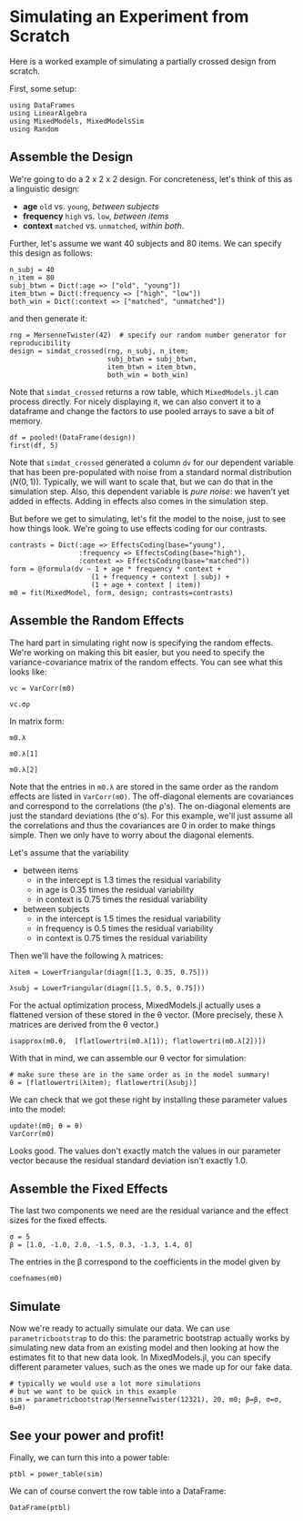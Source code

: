 Simulating an Experiment from Scratch
======================================

Here is a worked example of simulating a partially crossed design from scratch.

First, some setup:

```@example Main
using DataFrames
using LinearAlgebra
using MixedModels, MixedModelsSim
using Random
```

## Assemble the Design

We're going to do a 2 x 2 x 2 design.
For concreteness, let's think of this as a linguistic design:

- **age** `old` vs. `young`, _between subjects_
- **frequency** `high` vs. `low`, _between items_
- **context** `matched` vs. `unmatched`, _within both_.

Further, let's assume we want 40 subjects and 80 items.
We can specify this design as follows:

```@example Main
n_subj = 40
n_item = 80
subj_btwn = Dict(:age => ["old", "young"])
item_btwn = Dict(:frequency => ["high", "low"])
both_win = Dict(:context => ["matched", "unmatched"])
```

and then generate it:

```@example Main
rng = MersenneTwister(42)  # specify our random number generator for reproducibility
design = simdat_crossed(rng, n_subj, n_item;
                        subj_btwn = subj_btwn,
                        item_btwn = item_btwn,
                        both_win = both_win)
```

Note that `simdat_crossed` returns a row table, which `MixedModels.jl` can process directly.
For nicely displaying it, we can also convert it to a dataframe and change the factors to use pooled arrays to save a bit of memory.

```@example Main
df = pooled!(DataFrame(design))
first(df, 5)
```

Note that `simdat_crossed` generated a column `dv` for our dependent variable that has been pre-populated with noise from a standard normal distribution ($N(0,1)$).
Typically, we will want to scale that, but we can do that in the simulation step.
Also, this dependent variable is *pure noise*: we haven't yet added in effects.
Adding in effects also comes in the simulation step.

But before we get to simulating, let's fit the model to the noise, just to see how things look. We're going to use effects coding for our contrasts.

```@example Main
contrasts = Dict(:age => EffectsCoding(base="young"),
                 :frequency => EffectsCoding(base="high"),
                 :context => EffectsCoding(base="matched"))
form = @formula(dv ~ 1 + age * frequency * context +
                    (1 + frequency + context | subj) +
                    (1 + age + context | item))
m0 = fit(MixedModel, form, design; contrasts=contrasts)
```

## Assemble the Random Effects

The hard part in simulating right now is specifying the random effects.
We're working on making this bit easier, but you need to specify the variance-covariance matrix of the random effects. You can see what this
looks like:

```@example Main
vc = VarCorr(m0)
```

```@example Main
vc.σρ
```

In matrix form:

```@example Main
m0.λ
```

```@example Main
m0.λ[1]
```

```@example Main
m0.λ[2]
```

Note that the entries in `m0.λ` are stored in the same order as the random effects are listed in `VarCorr(m0)`.  The off-diagonal elements are covariances and correspond to the correlations (the ρ's).
The on-diagonal elements are just the standard deviations (the σ's).
For this example, we'll just assume all the correlations and thus the covariances are 0 in order to make things simple.
Then we only have to worry about the diagonal elements.

Let's assume that the variability
- between items
    - in the intercept is 1.3 times the residual variability
    - in age is 0.35 times the residual variability
    - in context is 0.75 times the residual variability
- between subjects
    - in the intercept is 1.5 times the residual variability
    - in frequency is 0.5 times the residual variability
    - in context is 0.75 times the residual variability

Then we'll have the following λ matrices:

```@example Main
λitem = LowerTriangular(diagm([1.3, 0.35, 0.75]))
```

```@example Main
λsubj = LowerTriangular(diagm([1.5, 0.5, 0.75]))
```

For the actual optimization process, MixedModels.jl actually uses a flattened version of these stored in the θ vector. (More precisely, these λ matrices are derived from the θ vector.)

```@example Main
isapprox(m0.θ,  [flatlowertri(m0.λ[1]); flatlowertri(m0.λ[2])])
```

With that in mind, we can assemble our θ vector for simulation:

```@example Main
# make sure these are in the same order as in the model summary!
θ = [flatlowertri(λitem); flatlowertri(λsubj)]
```

We can check that we got these right by installing these parameter values into the model:

```@example Main
update!(m0; θ = θ)
VarCorr(m0)
```

Looks good. The values don't exactly match the values in our parameter vector because the
residual standard deviation isn't exactly 1.0.
## Assemble the Fixed Effects

The last two components we need are the residual variance and the effect sizes for the fixed effects.

```@example Main
σ = 5
β = [1.0, -1.0, 2.0, -1.5, 0.3, -1.3, 1.4, 0]
```

The entries in the β correspond to the coefficients in the model given by

```@example Main
coefnames(m0)
```

## Simulate

Now we're ready to actually simulate our data.
We can use `parametricbootstrap` to do this: the parametric bootstrap actually works by simulating new data from an existing model and then looking at how the estimates fit to that new data look.
In MixedModels.jl, you can specify different parameter values, such as the ones
 we made up for our fake data.

```@example Main
# typically we would use a lot more simulations
# but we want to be quick in this example
sim = parametricbootstrap(MersenneTwister(12321), 20, m0; β=β, σ=σ, θ=θ)
```
## See your power and profit!

Finally, we can turn this into a power table:

```@example Main
ptbl = power_table(sim)
```

We can of course convert the row table into a DataFrame:
```@example Main
DataFrame(ptbl)
```
